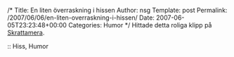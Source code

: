 /*
 Title: En liten överraskning i hissen
 Author: nsg
 Template: post
 Permalink: /2007/06/06/en-liten-overraskning-i-hissen/
 Date: 2007-06-05T23:23:48+00:00
 Categories: Humor
*/
Hittade detta roliga klipp på [Skrattamera][1].



:: Hiss, Humor

<small></small>

 [1]: http://www.skrattamera.se/181/disko-i-hiss/